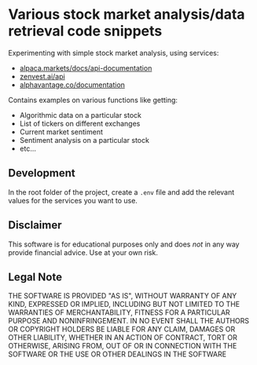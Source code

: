 # Various stock market analysis/data retrieval code snippets

Experimenting with simple stock market analysis, using services:

* [alpaca.markets/docs/api-documentation](https://alpaca.markets/docs/api-documentation)
* [zenvest.ai/api](https://www.zenvest.ai/api)
* [alphavantage.co/documentation](https://www.alphavantage.co/documentation)

Contains examples on various functions like getting:

* Algorithmic data on a particular stock
* List of tickers on different exchanges
* Current market sentiment
* Sentiment analysis on a particular stock
* etc...

## Development

In the root folder of the project, create a ``.env`` file and add the relevant values for the services you want to use.

## Disclaimer

This software is for educational purposes only and does _not_ in any way provide financial advice. Use at your own risk.

## Legal Note

THE SOFTWARE IS PROVIDED "AS IS", WITHOUT WARRANTY OF ANY KIND, EXPRESSED OR IMPLIED, INCLUDING BUT NOT LIMITED TO THE WARRANTIES OF MERCHANTABILITY, FITNESS FOR A PARTICULAR PURPOSE AND NONINFRINGEMENT. IN NO EVENT SHALL THE AUTHORS OR COPYRIGHT HOLDERS BE LIABLE FOR ANY CLAIM, DAMAGES OR OTHER LIABILITY, WHETHER IN AN ACTION OF CONTRACT, TORT OR OTHERWISE, ARISING FROM, OUT OF OR IN CONNECTION WITH THE SOFTWARE OR THE USE OR OTHER DEALINGS IN THE SOFTWARE
